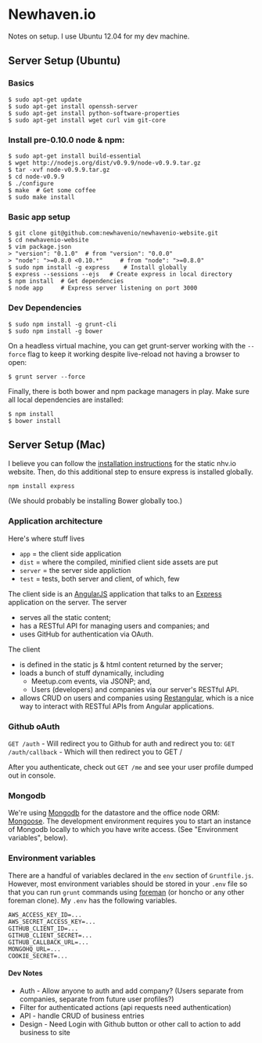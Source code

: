 # Newhaven.io

Notes on setup. I use Ubuntu 12.04 for my dev machine.

## Server Setup (Ubuntu)

### Basics

	$ sudo apt-get update
	$ sudo apt-get install openssh-server
	$ sudo apt-get install python-software-properties
	$ sudo apt-get install wget curl vim git-core

### Install pre-0.10.0 node & npm:

	$ sudo apt-get install build-essential
	$ wget http://nodejs.org/dist/v0.9.9/node-v0.9.9.tar.gz
	$ tar -xvf node-v0.9.9.tar.gz
	$ cd node-v0.9.9
	$ ./configure
	$ make	# Get some coffee
	$ sudo make install

### Basic app setup

	$ git clone git@github.com:newhavenio/newhavenio-website.git
	$ cd newhavenio-website
	$ vim package.json
	> "version": "0.1.0"  # from "version": "0.0.0"
	> "node": ">=0.8.0 <0.10.*"     # from "node": ">=0.8.0"
	$ sudo npm install -g express    # Install globally
	$ express --sessions --ejs   # Create express in local directory
	$ npm install  # Get dependencies
	$ node app     # Express server listening on port 3000

### Dev Dependencies

    $ sudo npm install -g grunt-cli
    $ sudo npm install -g bower

On a headless virtual machine, you can get grunt-server working with the `--force` flag to keep it working despite live-reload not having a browser to open:

    $ grunt server --force

Finally, there is both bower and npm package managers in play. Make sure all local dependencies are installed:

    $ npm install
    $ bower install

## Server Setup (Mac)

I believe you can follow the
[installation instructions](https://github.com/newhavenio/newhavenio-website/blob/master/README.md) for the static nhv.io
website.  Then, do this additional step to ensure
express is installed globally.

	npm install express

(We should probably be installing Bower globally too.)

### Application architecture

Here's where stuff lives
* `app` = the client side application
* `dist` = where the compiled, minified client side assets are put
* `server` = the server side appliction
* `test` = tests, both server and client, of which, few

The client side is an [AngularJS](http://angularjs.org/) application
that talks to an [Express](http://expressjs.com/) application on 
the server.  The server
* serves all the static content;
* has a RESTful API for managing users and companies; and
* uses GitHub for authentication via OAuth.

The client 
* is defined in the static js & html content returned by the server;
* loads a bunch of stuff dynamically, including
  * Meetup.com events, via JSONP; and,
  * Users (developers) and companies via our server's RESTful API.
* allows CRUD on users and companies using [Restangular](https://github.com/mgonto/restangular), which is a nice way to interact with RESTful APIs from Angular applications.


### Github oAuth

`GET /auth`  - Will redirect you to Github for auth and redirect you to:
`GET /auth/callback` - Which will then redirect you to GET /

After you authenticate, check out `GET /me` and see your  user profile dumped out in console.

### Mongodb

We're using [Mongodb](http://www.mongodb.org/) for the datastore and
the office node ORM: [Mongoose](http://mongoosejs.com/).  The development
environment requires you to start an instance of Mongodb locally to which
you have write access.  (See "Environment variables", below).

### Environment variables

There are a handful of variables declared in the `env` section of
`Gruntfile.js`. However, most environment variables should be stored
in your `.env` file so that you can run `grunt` commands using 
[foreman](https://github.com/ddollar/foreman)
(or honcho or any other foreman clone).  My `.env` has the following
variables.

	AWS_ACCESS_KEY_ID=...
	AWS_SECRET_ACCESS_KEY=...
	GITHUB_CLIENT_ID=...
	GITHUB_CLIENT_SECRET=...
	GITHUB_CALLBACK_URL=...
	MONGOHQ_URL=...
	COOKIE_SECRET=...

#### Dev Notes

* Auth - Allow anyone to auth and add company? (Users separate from companies, separate from future user profiles?)
* Filter for authenticated actions (api requests need authentication)
* API - handle CRUD of business entries
* Design - Need Login with Github button or other call to action to add business to site